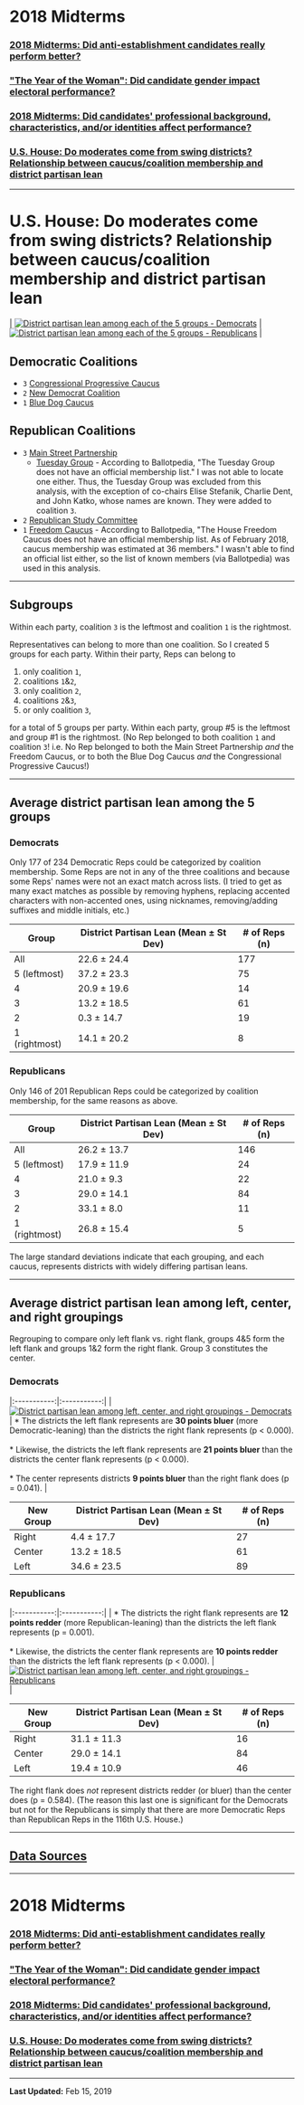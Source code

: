 # 2018 Midterms

### [2018 Midterms: Did anti-establishment candidates really perform better?](anti-establishment-democrats)

### ["The Year of the Woman": Did candidate gender impact electoral performance?](women-candidates-emily-susan)

### [2018 Midterms: Did candidates' professional background, characteristics, and/or identities affect performance?](characteristics-democrats)

### [U.S. House: Do moderates come from swing districts? Relationship between caucus/coalition membership and district partisan lean](index)

***

# U.S. House: Do moderates come from swing districts? Relationship between caucus/coalition membership and district partisan lean

| [![District partisan lean among each of the 5 groups - Democrats](caucus-district-lean-democrats1.png)](caucus-district-lean-democrats1.png) | [![District partisan lean among each of the 5 groups - Republicans](caucus-district-lean-republicans1.png)](caucus-district-lean-republicans1.png) |

## Democratic Coalitions

* `3` [Congressional Progressive Caucus](https://cpc-grijalva.house.gov/index.cfm?sectionid=71&sectiontree=2,71)
* `2` [New Democrat Coalition](https://newdemocratcoalition-himes.house.gov/members-text-only-version)
* `1` [Blue Dog Caucus](https://bluedogcaucus-costa.house.gov/members)

## Republican Coalitions

* `3` [Main Street Partnership](https://republicanmainstreet.org/members/)
  * [Tuesday Group](https://ballotpedia.org/Tuesday_Group) - According to Ballotpedia, "The Tuesday Group does not have an official membership list." I was not able to locate one either. Thus, the Tuesday Group was excluded from this analysis, with the exception of co-chairs Elise Stefanik, Charlie Dent, and John Katko, whose names are known. They were added to coalition `3`.
* `2` [Republican Study Committee](https://rsc-johnson.house.gov/about/membership)
* `1` [Freedom Caucus](https://ballotpedia.org/House_Freedom_Caucus) - According to Ballotpedia, "The House Freedom Caucus does not have an official membership list. As of February 2018, caucus membership was estimated at 36 members." I wasn't able to find an official list either, so the list of known members (via Ballotpedia) was used in this analysis.

***

## Subgroups

Within each party, coalition `3` is the leftmost and coalition `1` is the rightmost.

Representatives can belong to more than one coalition. So I created 5 groups for each party. Within their party, Reps can belong to

1. only coalition `1`,
2. coalitions `1`&`2`,
3. only coalition `2`,
4. coalitions `2`&`3`,
5. or only coalition `3`,

for a total of 5 groups per party. Within each party, group #5 is the leftmost and group #1 is the rightmost. (No Rep belonged to both coalition `1` and coalition `3`! i.e. No Rep belonged to both the Main Street Partnership *and* the Freedom Caucus, or to both the Blue Dog Caucus *and* the Congressional Progressive Caucus!)

***

## Average district partisan lean among the 5 groups

### Democrats

Only 177 of 234 Democratic Reps could be categorized by coalition membership. Some Reps are not in any of the three coalitions and because some Reps' names were not an exact match across lists. (I tried to get as many exact matches as possible by removing hyphens, replacing accented characters with non-accented ones, using nicknames, removing/adding suffixes and middle initials, etc.)

| Group | District Partisan Lean (Mean ± St Dev) | # of Reps (n) |
| --- | ----------- | ----- |
| All | 22.6 ± 24.4 | 177 |
| 5 (leftmost) | 37.2 ± 23.3 | 75 |
| 4 | 20.9 ± 19.6 | 14 |
| 3 | 13.2 ± 18.5 | 61 |
| 2 | 0.3 ± 14.7 | 19 |
| 1 (rightmost) | 14.1 ± 20.2 | 8 |

### Republicans

Only 146 of 201 Republican Reps could be categorized by coalition membership, for the same reasons as above.

| Group | District Partisan Lean (Mean ± St Dev) | # of Reps (n) |
| --- | ----------- | ----- |
| All | 26.2 ± 13.7 | 146 |
| 5 (leftmost) | 17.9 ± 11.9 | 24 |
| 4 | 21.0 ± 9.3 | 22 |
| 3 | 29.0 ± 14.1 | 84 |
| 2 | 33.1 ± 8.0 | 11 |
| 1 (rightmost) | 26.8 ± 15.4 | 5 |

The large standard deviations indicate that each grouping, and each caucus, represents districts with widely differing partisan leans.

***

## Average district partisan lean among left, center, and right groupings

Regrouping to compare only left flank vs. right flank, groups 4&5 form the left flank and groups 1&2 form the right flank. Group 3 constitutes the center.

### Democrats

|:-----------:|:-----------:|
| [![District partisan lean among left, center, and right groupings - Democrats](caucus-district-lean-democrats2.png)](caucus-district-lean-democrats2.png) | * The districts the left flank represents are **30 points bluer** (more Democratic-leaning) than the districts the right flank represents (p < 0.000).<br><br>* Likewise, the districts the left flank represents are **21 points bluer** than the districts the center flank represents (p < 0.000).<br><br>* The center represents districts **9 points bluer** than the right flank does (p = 0.041). |

| New Group | District Partisan Lean (Mean ± St Dev) | # of Reps (n) |
| --- | ----------- | ----- |
| Right | 4.4 ± 17.7 | 27 |
| Center | 13.2 ± 18.5 | 61 |
| Left | 34.6 ± 23.5 | 89 |

### Republicans

|:-----------:|:-----------:|
| * The districts the right flank represents are **12 points redder** (more Republican-leaning) than the districts the left flank represents (p = 0.001).<br><br>* Likewise, the districts the center flank represents are **10 points redder** than the districts the left flank represents (p < 0.000). | [![District partisan lean among left, center, and right groupings - Republicans](caucus-district-lean-republicans2.png)](caucus-district-lean-republicans2.png) |

| New Group | District Partisan Lean (Mean ± St Dev) | # of Reps (n) |
| --- | ----------- | ----- |
| Right | 31.1 ± 11.3 | 16 |
| Center | 29.0 ± 14.1 | 84 |
| Left | 19.4 ± 10.9 | 46 |

The right flank does *not* represent districts redder (or bluer) than the center does (p = 0.584). (The reason this last one is significant for the Democrats but not for the Republicans is simply that there are more Democratic Reps than Republican Reps in the 116th U.S. House.)

***

## [Data Sources](data-sources)

***

# 2018 Midterms

### [2018 Midterms: Did anti-establishment candidates really perform better?](anti-establishment-democrats)

### ["The Year of the Woman": Did candidate gender impact electoral performance?](women-candidates-emily-susan)

### [2018 Midterms: Did candidates' professional background, characteristics, and/or identities affect performance?](characteristics-democrats)

### [U.S. House: Do moderates come from swing districts? Relationship between caucus/coalition membership and district partisan lean](index)

***

**Last Updated:** Feb 15, 2019